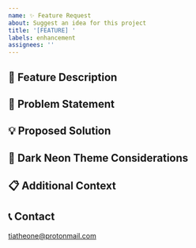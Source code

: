 ```yaml
---
name: ✨ Feature Request
about: Suggest an idea for this project
title: '[FEATURE] '
labels: enhancement
assignees: ''
---
```


## 🚀 Feature Description
<!-- A clear and concise description of what you want to happen -->

## 🎯 Problem Statement
<!-- What problem does this feature solve? -->

## 💡 Proposed Solution
<!-- Describe the solution you'd like -->

## 🎨 Dark Neon Theme Considerations
<!-- How should this feature integrate with our dark neon theme? -->

## 📋 Additional Context
<!-- Add any other context or screenshots about the feature request -->

## 📞 Contact
tiatheone@protonmail.com
